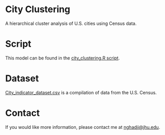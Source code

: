 # City Clustering
A hierarchical cluster analysis of U.S. cities using Census data.

# Script
This model can be found in the [city_clustering.R script](/city_clustering.R).

# Dataset
[City_indicator_dataset.csv](/city_indicator_dataset.csv) is a compilation of data from the U.S. Census.

# Contact
If you would like more information, please contact me at nghadji@jhu.edu.

